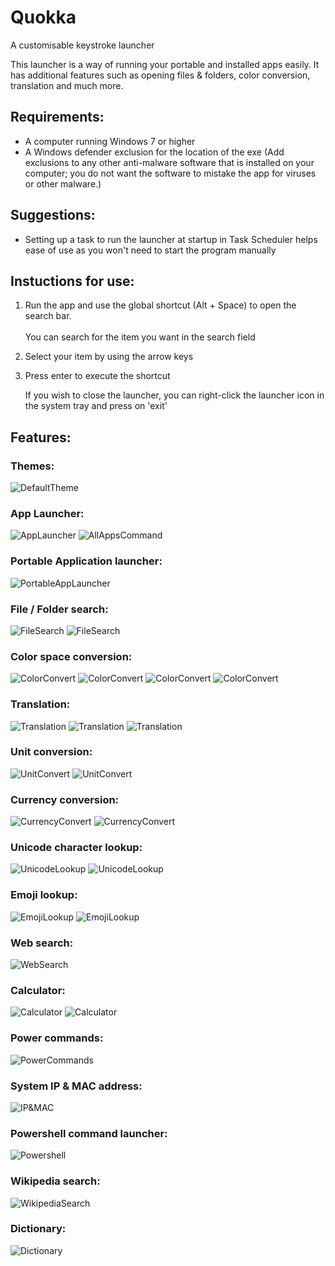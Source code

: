 # Quokka
A customisable keystroke launcher

This launcher is a way of running your portable and installed apps easily. It has additional features such as opening files & folders, color conversion, translation and much more.

## Requirements:
 - A computer running Windows 7 or higher
 - A Windows defender exclusion for the location of the exe (Add exclusions to any other anti-malware software that is installed on your computer; you do not want the software to mistake the app for viruses or other malware.)

## Suggestions:
 - Setting up a task to run the launcher at startup in Task Scheduler helps ease of use as you won't need to start the program manually

## Instuctions for use:
1. Run the app and use the global shortcut (Alt + Space) to open the search bar.<br><br>
    You can search for the item you want in the search field
2. Select your item by using the arrow keys
3. Press enter to execute the shortcut

    If you wish to close the launcher, you can right-click the launcher icon in the system tray and press on 'exit'

## Features:
### Themes:
![DefaultTheme]()
### App Launcher:
![AppLauncher]()
![AllAppsCommand]()
<br>
### Portable Application launcher:
![PortableAppLauncher]()
<br>
### File / Folder search:
![FileSearch]()
![FileSearch]()
<br>
### Color space conversion:
![ColorConvert](https://raw.githubusercontent.com/Faeq-F/Quokka/main/docs/screenshots/colorHex.png)
![ColorConvert](https://raw.githubusercontent.com/Faeq-F/Quokka/main/docs/screenshots/colorRgb1.png)
![ColorConvert](https://raw.githubusercontent.com/Faeq-F/Quokka/main/docs/screenshots/colorRgb2.png)
![ColorConvert](https://raw.githubusercontent.com/Faeq-F/Quokka/main/docs/screenshots/colorRgb3.png)
<br>
### Translation:
![Translation](https://raw.githubusercontent.com/Faeq-F/Quokka/main/docs/screenshots/translate1.png)
![Translation](https://raw.githubusercontent.com/Faeq-F/Quokka/main/docs/screenshots/translate2.png)
![Translation](https://raw.githubusercontent.com/Faeq-F/Quokka/main/docs/screenshots/translate3.png)
<br>
### Unit conversion:
![UnitConvert](https://raw.githubusercontent.com/Faeq-F/Quokka/main/docs/screenshots/UnitConversion1.png)
![UnitConvert](https://raw.githubusercontent.com/Faeq-F/Quokka/main/docs/screenshots/unitConversion2.png)
<br>
### Currency conversion:
![CurrencyConvert](https://raw.githubusercontent.com/Faeq-F/Quokka/main/docs/screenshots/currency1.png)
![CurrencyConvert](https://raw.githubusercontent.com/Faeq-F/Quokka/main/docs/screenshots/currency2.png)
<br>
### Unicode character lookup:
![UnicodeLookup](https://raw.githubusercontent.com/Faeq-F/Quokka/main/docs/screenshots/charTheta.png)
![UnicodeLookup](https://raw.githubusercontent.com/Faeq-F/Quokka/main/docs/screenshots/charAccent.png)
<br>
### Emoji lookup:
![EmojiLookup]()
![EmojiLookup]()
<br>
### Web search:
![WebSearch]()
<br>
### Calculator:
![Calculator](https://raw.githubusercontent.com/Faeq-F/Quokka/main/docs/screenshots/calc1.png)
![Calculator](https://raw.githubusercontent.com/Faeq-F/Quokka/main/docs/screenshots/calc2.png)
<br>
### Power commands:
![PowerCommands]()
<br>
### System IP & MAC address:
![IP&MAC]()
<br>
### Powershell command launcher:
![Powershell]()
<br>
### Wikipedia search:
![WikipediaSearch]()
<br>
### Dictionary:
![Dictionary](https://raw.githubusercontent.com/Faeq-F/Quokka/main/docs/QuokkaPreview.png)

